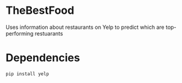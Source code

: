 # TheBestFood
Uses information about restaurants on Yelp to predict which are top-performing restuarants

# Dependencies
` pip install yelp `
